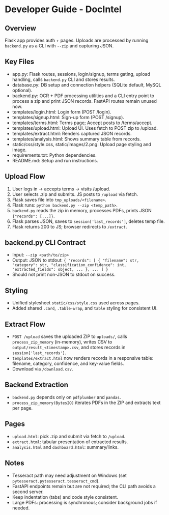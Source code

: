# Developer Guide - DocIntel

## Overview
Flask app provides auth + pages. Uploads are processed by running `backend.py` as a CLI with `--zip` and capturing JSON.

## Key Files
- app.py: Flask routes, sessions, login/signup, terms gating, upload handling, calls `backend.py` CLI and stores results.
- database.py: DB setup and connection helpers (SQLite default, MySQL optional).
- backend.py: OCR + PDF processing utilities and a CLI entry point to process a zip and print JSON records. FastAPI routes remain unused now.
- templates/login.html: Login form (POST /login).
- templates/signup.html: Sign-up form (POST /signup).
- templates/terms.html: Terms page; Accept posts to /terms/accept.
- templates/upload.html: Upload UI. Uses fetch to POST zip to /upload.
- templates/extract.html: Renders captured JSON records.
- templates/analysis.html: Shows summary table from records.
- static/css/style.css, static/images/2.png: Upload page styling and image.
- requirements.txt: Python dependencies.
- README.md: Setup and run instructions.

## Upload Flow
1. User logs in → accepts terms → visits /upload.
2. User selects .zip and submits. JS posts to `/upload` via fetch.
3. Flask saves file into `tmp_uploads/<filename>`.
4. Flask runs: `python backend.py --zip <temp_path>`.
5. `backend.py` reads the zip in memory, processes PDFs, prints JSON `{"records": [...]}`.
6. Flask parses JSON, saves to `session['last_records']`, deletes temp file.
7. Flask returns 200 to JS; browser redirects to `/extract`.

## backend.py CLI Contract
- Input: `--zip <path/to/zip>`
- Output: JSON to stdout: `{ "records": [ { "filename": str, "category": str, "classification_confidence": int, "extracted_fields": object, ... }, ... ] }`
- Should not print non-JSON to stdout on success.

## Styling
- Unified stylesheet `static/css/style.css` used across pages.
- Added shared `.card`, `.table-wrap`, and `table` styling for consistent UI.

## Extract Flow
- `POST /upload` saves the uploaded ZIP to `uploads/`, calls `process_zip_memory` (in-memory), writes CSV to `output/result_<timestamp>.csv`, and stores records in `session['last_records']`.
- `templates/extract.html` now renders records in a responsive table: filename, category, confidence, and key-value fields.
- Download via `/download.csv`.

## Backend Extraction
- `backend.py` depends only on `pdfplumber` and `pandas`.
- `process_zip_memory(BytesIO)` iterates PDFs in the ZIP and extracts text per page.

## Pages
- `upload.html`: pick .zip and submit via fetch to `/upload`.
- `extract.html`: tabular presentation of extracted results.
- `analysis.html` and `dashboard.html`: summary/links.

## Notes
- Tesseract path may need adjustment on Windows (set `pytesseract.pytesseract.tesseract_cmd`).
- FastAPI endpoints remain but are not required; the CLI path avoids a second server.
- Keep indentation (tabs) and code style consistent.
- Large PDFs: processing is synchronous; consider background jobs if needed.
